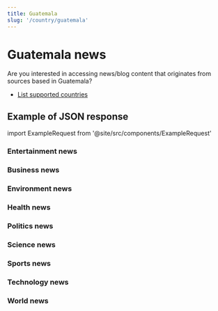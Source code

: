```yaml
---
title: Guatemala
slug: '/country/guatemala'
---
```


# Guatemala news

Are you interested in accessing news/blog content that originates from sources based in Guatemala?

- [List supported countries](/get-articles/countries)

## Example of JSON response

import ExampleRequest from '@site/src/components/ExampleRequest'

### Entertainment news
<ExampleRequest url="https://api.apitube.io/v1/news/articles-demo?limit=2&category=news/Arts_and_Entertainment&country=gt"></ExampleRequest>

### Business news
<ExampleRequest url="https://api.apitube.io/v1/news/articles-demo?limit=2&category=news/Business&country=gt"></ExampleRequest>

### Environment news
<ExampleRequest url="https://api.apitube.io/v1/news/articles-demo?limit=2&category=news/Environment&country=gt"></ExampleRequest>

### Health news
<ExampleRequest url="https://api.apitube.io/v1/news/articles-demo?limit=2&category=news/Health&country=gt"></ExampleRequest>

### Politics news
<ExampleRequest url="https://api.apitube.io/v1/news/articles-demo?limit=2&category=news/Politics&country=gt"></ExampleRequest>

### Science news
<ExampleRequest url="https://api.apitube.io/v1/news/articles-demo?limit=2&category=news/Science&country=gt"></ExampleRequest>

### Sports news
<ExampleRequest url="https://api.apitube.io/v1/news/articles-demo?limit=2&category=news/Sports&country=gt"></ExampleRequest>

### Technology news
<ExampleRequest url="https://api.apitube.io/v1/news/articles-demo?limit=2&category=news/Technology&country=gt"></ExampleRequest>

### World news
<ExampleRequest url="https://api.apitube.io/v1/news/articles-demo?limit=2&category=news/World&country=gt"></ExampleRequest>

